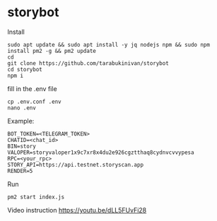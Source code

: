 # storybot
Install

```
sudo apt update && sudo apt install -y jq nodejs npm && sudo npm install pm2 -g && pm2 update
cd
git clone https://github.com/tarabukinivan/storybot
cd storybot
npm i
```

fill in the .env file

```
cp .env.conf .env
nano .env
```

Example:

```
BOT_TOKEN=<TELEGRAM_TOKEN>
CHATID=<chat_id>
BIN=story
VALOPER=storyvaloper1x9c7xr8x4du2e926cgztthaq8cydnvcvvypesa
RPC=<your_rpc>
STORY_API=https://api.testnet.storyscan.app
RENDER=5
```

Run

```
pm2 start index.js
```

Video instruction https://youtu.be/dLL5FUvFi28
